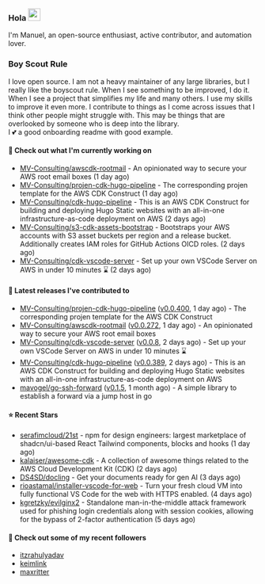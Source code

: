 ### Hola <img src="https://media.giphy.com/media/hvRJCLFzcasrR4ia7z/giphy.gif" width="25px">

I'm Manuel, an open-source enthusiast, active contributor, and automation lover.

### Boy Scout Rule

I love open source. I am not a heavy maintainer of any large libraries, but I really like the boyscout rule. 
When I see something to be improved, I do it. When I see a project
that simplifies my life and many others. I use my skills to improve it even more.
I contribute to things as I come across issues that I think other people might struggle with. 
This may be things that are overlooked by someone who is deep into the library.  
I 💕 a good onboarding readme with good example.



#### 👷 Check out what I'm currently working on

- [MV-Consulting/awscdk-rootmail](https://github.com/MV-Consulting/awscdk-rootmail) - An opinionated way to secure your AWS root email boxes (1 day ago)
- [MV-Consulting/projen-cdk-hugo-pipeline](https://github.com/MV-Consulting/projen-cdk-hugo-pipeline) - The corresponding projen template for the AWS CDK Construct (1 day ago)
- [MV-Consulting/cdk-hugo-pipeline](https://github.com/MV-Consulting/cdk-hugo-pipeline) - This is an AWS CDK Construct for building and deploying Hugo Static websites with an all-in-one infrastructure-as-code deployment on AWS (2 days ago)
- [MV-Consulting/s3-cdk-assets-bootstrap](https://github.com/MV-Consulting/s3-cdk-assets-bootstrap) - Bootstraps your AWS accounts with S3 asset buckets per region and a release bucket. Additionally creates IAM roles for GitHub Actions OICD roles. (2 days ago)
- [MV-Consulting/cdk-vscode-server](https://github.com/MV-Consulting/cdk-vscode-server) - Set up your own VSCode Server on AWS in under 10 minutes ⌛️ (2 days ago)

#### 🔭 Latest releases I've contributed to

- [MV-Consulting/projen-cdk-hugo-pipeline](https://github.com/MV-Consulting/projen-cdk-hugo-pipeline) ([v0.0.400](https://github.com/MV-Consulting/projen-cdk-hugo-pipeline/releases/tag/v0.0.400), 1 day ago) - The corresponding projen template for the AWS CDK Construct
- [MV-Consulting/awscdk-rootmail](https://github.com/MV-Consulting/awscdk-rootmail) ([v0.0.272](https://github.com/MV-Consulting/awscdk-rootmail/releases/tag/v0.0.272), 1 day ago) - An opinionated way to secure your AWS root email boxes
- [MV-Consulting/cdk-vscode-server](https://github.com/MV-Consulting/cdk-vscode-server) ([v0.0.8](https://github.com/MV-Consulting/cdk-vscode-server/releases/tag/v0.0.8), 2 days ago) - Set up your own VSCode Server on AWS in under 10 minutes ⌛️
- [MV-Consulting/cdk-hugo-pipeline](https://github.com/MV-Consulting/cdk-hugo-pipeline) ([v0.0.389](https://github.com/MV-Consulting/cdk-hugo-pipeline/releases/tag/v0.0.389), 2 days ago) - This is an AWS CDK Construct for building and deploying Hugo Static websites with an all-in-one infrastructure-as-code deployment on AWS
- [mavogel/go-ssh-forward](https://github.com/mavogel/go-ssh-forward) ([v0.1.5](https://github.com/mavogel/go-ssh-forward/releases/tag/v0.1.5), 1 month ago) - A simple library to establish a forward via a jump host in go

#### ⭐ Recent Stars

- [serafimcloud/21st](https://github.com/serafimcloud/21st) - npm for design engineers: largest marketplace of shadcn/ui-based React Tailwind components, blocks and hooks (1 day ago)
- [kalaiser/awesome-cdk](https://github.com/kalaiser/awesome-cdk) - A collection of awesome things related to the AWS Cloud Development Kit (CDK) (2 days ago)
- [DS4SD/docling](https://github.com/DS4SD/docling) - Get your documents ready for gen AI (3 days ago)
- [rioastamal/installer-vscode-for-web](https://github.com/rioastamal/installer-vscode-for-web) - Turn your fresh cloud VM into fully functional VS Code for the web with HTTPS enabled. (4 days ago)
- [kgretzky/evilginx2](https://github.com/kgretzky/evilginx2) - Standalone man-in-the-middle attack framework used for phishing login credentials along with session cookies, allowing for the bypass of 2-factor authentication (5 days ago)

#### 👯 Check out some of my recent followers

- [itzrahulyadav](https://github.com/itzrahulyadav)
- [keimlink](https://github.com/keimlink)
- [maxritter](https://github.com/maxritter)




